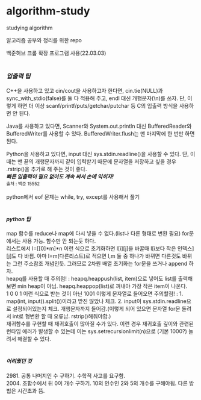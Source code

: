 # algorithm-study
studying algorithm

알고리즘 공부와 정리를 위한 repo

백준허브 크롬 확장 프로그램 사용(22.03.03)

#
<h3><i>입출력 팁</i></h3>
C++을 사용하고 있고 cin/cout을 사용하고자 한다면, cin.tie(NULL)과 sync_with_stdio(false)를 둘 다 적용해 주고, endl 대신 개행문자(\n)를 쓰자. 단, 이렇게 하면 더 이상 scanf/printf/puts/getchar/putchar 등 C의 입출력 방식을 사용하면 안 된다.

Java를 사용하고 있다면, Scanner와 System.out.println 대신 BufferedReader와 BufferedWriter를 사용할 수 있다. BufferedWriter.flush는 맨 마지막에 한 번만 하면 된다.

Python을 사용하고 있다면, input 대신 sys.stdin.readline()을 사용할 수 있다. 단, 이때는 맨 끝의 개행문자까지 같이 입력받기 때문에 문자열을 저장하고 싶을 경우 .rstrip()을 추가로 해 주는 것이 좋다.<br>
<b><i>빠른 입출력이 필요 없어도 계속 써서 손에 익히자!</i></b><br>
<sub>출처 : 백준 15552</sub>
<br><br>python에서 eof 문제는 while, try, except를 사용해서 풀기

#
<h4><i>python 팁</i></h4>
map 함수를 reduce나 map에 다시 넣을 수 없다.(list나 다른 형태로 변환 필요) for문에서는 사용 가능. 함수만 안 되는듯 하다.<br>
리스트에서 l=[[0]*m]*n 이런 식으로 초기화하면 l[i][j]을 바꿀때 l[i보다 작은 인덱스][j]도 다 바뀜. 아마 l=m(다른리스트)로 적으면 l,m 둘 중 하나가 바뀌면 다른것도 바뀌는 그런 주소참조 개념인듯. 그러므로 2차원 배열 초기화는 for문을 쓰거나 append 하자.<br>
heapq를 사용할 때 주의점! : heapq.heappush(list, item)으로 넣어도 list를 출력해보면 min heap이 아님. heapq.heappop(list)로 꺼내야 가장 작은 item이 나온다.<br>
1 0 0 1 이런 식으로 받는 것이 아닌 1001 이렇게 문자열로 들어오면 주의할점! : 1. map(int, input().split())이라고 받진 않았나 체크. 2. input이 sys.stdin.readline으로 설정되어있는지 체크. 개행문자까지 들어감.(이렇게 되어 있으면 문자열 for문 돌려서 int로 형변환 할 때 오류남. rstrip()해줘야함.)<br>
재귀함수를 구현할 때 재귀호출이 많아질 수가 있다. 이런 경우 재귀호출 깊이와 관련된 런타임 에러가 발생할 수 있는데 이는 sys.setrecursionlimit(n)으로 (기본 1000?) 늘려서 해결할 수 있다.

#
<h4><i>어려웠던 것</i></h4>
2981. 공통 나머지인 수 구하기. 수학적 사고를 요구함.<br>
2004. 조합수에서 뒤 0이 개수 구하기. 10의 인수인 2와 5의 개수를 구해야됨. 다른 방법은 시간초과 뜸.<br>
